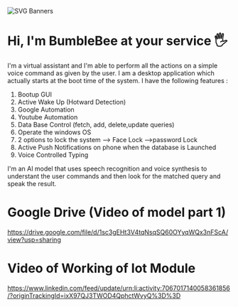 ![SVG Banners](https://svg-banners.vercel.app/api?type=glitch&text1=BumbleBee&width=1200&height=200)

# Hi, I'm BumbleBee at your service 🖐️ 
I'm a virtual assistant and I'm able to perform all the actions on a simple voice command as given by the user. I am a desktop application which actually starts at the boot time of the system. I have the following features :
1) Bootup GUI
2) Active Wake Up (Hotward Detection)
3) Google Automation
4) Youtube Automation
5) Data Base Control (fetch, add, delete,update queries)
6) Operate the windows OS
7) 2 options to lock the system   --> Face Lock   -->password Lock
8) Active Push Notifications on phone when the database is Launched
9) Voice Controlled Typing

I'm an AI model that uses speech recognition and voice synthesis to understant the user commands and then look for the matched query and speak the result. 

# Google Drive (Video of model part 1)
https://drive.google.com/file/d/1sc3gEHt3V4tqNsqSQ60OYyqWQx3nFScA/view?usp=sharing

# Video of Working of Iot Module
https://www.linkedin.com/feed/update/urn:li:activity:7067017140058361856/?originTrackingId=ixX97QJ3TWOD4QphctWvyQ%3D%3D

